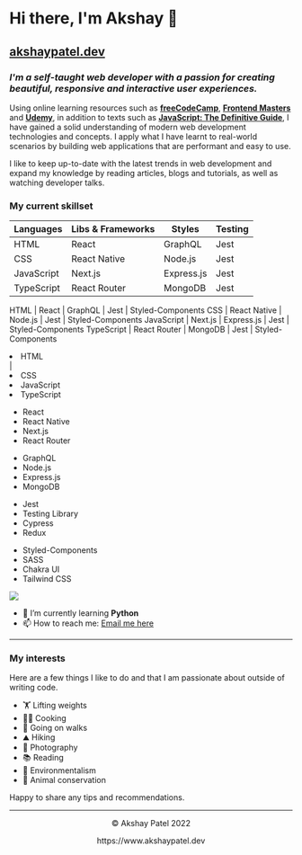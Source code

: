 # Hi there, I'm Akshay 👋

## [akshaypatel.dev](https://www.akshaypatel.dev/)

### *I'm a self-taught web developer with a passion for creating beautiful, responsive and interactive user experiences.*


Using online learning resources such as [**freeCodeCamp**](https://www.freecodecamp.org/), [**Frontend Masters**](https://frontendmasters.com/) and [**Udemy**](https://www.udemy.com/), in addition to texts such as [**JavaScript: The Definitive Guide**](https://www.oreilly.com/library/view/javascript-the-definitive/9781491952016/), I have gained a solid understanding of modern web development technologies and concepts. I apply what I have learnt to real-world scenarios by building web applications that are performant and easy to use.


I like to keep up-to-date with the latest trends in web development and expand my knowledge by reading articles, blogs and tutorials, as well as watching developer talks.


### My current skillset

Languages | Libs & Frameworks | Styles | Testing
------------ | ------------- | ------------- | -------------
HTML | React | GraphQL | Jest | Styled-Components
CSS | React Native | Node.js | Jest | Styled-Components
JavaScript | Next.js | Express.js | Jest | Styled-Components
TypeScript | React Router | MongoDB | Jest | Styled-Components

HTML | React | GraphQL | Jest | Styled-Components
CSS | React Native | Node.js | Jest | Styled-Components
JavaScript | Next.js | Express.js | Jest | Styled-Components
TypeScript | React Router | MongoDB | Jest | Styled-Components


<li>HTML</li> |
<li>CSS</li>
<li>JavaScript</li>
		<li>TypeScript</li>
	</ul>
	<ul>
		<li>React</li>
		<li>React Native</li>
		<li>Next.js</li>
		<li>React Router</li>
	</ul>
	<ul>
		<li>GraphQL</li>
		<li>Node.js</li>
		<li>Express.js</li>
		<li>MongoDB</li>
	</ul>
	<ul>
		<li>Jest</li>
		<li>Testing Library</li>
		<li>Cypress</li>
		<li>Redux</li>
	</ul>
	<ul>
		<li>Styled-Components</li>
		<li>SASS</li>
		<li>Chakra UI</li>
		<li>Tailwind CSS</li>
	</ul>
</p>

<img align="center" src="https://github-readme-stats.vercel.app/api/top-langs/?username=akshaypatel99&layout=compact&theme=prussian&hide_border=true" />

- 🌱 I’m currently learning **Python**
- 📫 How to reach me: [Email me here](https://www.akshaypatel.dev/contact)

---
### My interests

Here are a few things I like to do and that I am passionate about outside of writing code.

- 🏋️‍ Lifting weights
- 👨‍🍳 Cooking
- 🚶‍ Going on walks
- ⛰ Hiking
- 📸 Photography
- 📚 Reading
- 🌿 Environmentalism
- 🐆 Animal conservation

Happy to share any tips and recommendations.

---
<p align="center"> © Akshay Patel 2022</p>
<p align="center">
https://www.akshaypatel.dev
</p>

<!--
**akshaypatel99/akshaypatel99** is a ✨ _special_ ✨ repository because its `README.md` (this file) appears on your GitHub profile.

Here are some ideas to get you started:

- 🔭 I’m currently working on ...
- 🌱 I’m currently learning ...
- 👯 I’m looking to collaborate on ...
- 🤔 I’m looking for help with ...
- 💬 Ask me about ...
- 📫 How to reach me: ...
- 😄 Pronouns: ...
- ⚡ Fun fact: ...
-->
